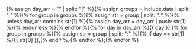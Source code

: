 {% assign day_arr = "" | split: "|" %}{% assign groups = include.data | split: ";" %}{% for group in groups %}{% assign str = group | split: ":" %}{% unless day_arr contains str[1] %}{% assign day_arr = day_arr | push: str[1] %}{% endunless %}{% endfor %}{% for day in day_arr %}{{ day }}:{% for group in groups %}{% assign str = group | split: ":" %}{% if day == str[1] %}{{ str[0] }},{% endif %}{% endfor %};{% endfor %}